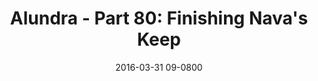 ---
layout: entry.pug
title: "Alundra - Part 80: Finishing Nava's Keep"
date: 2016-03-31 09-0800
publishDate: 2017-10-31 12:00:00 -0800
categories: playthroughs alundra
draft: true
---